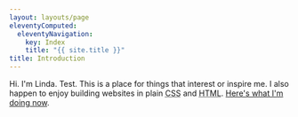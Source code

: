 ```yaml
---
layout: layouts/page
eleventyComputed:
  eleventyNavigation:
    key: Index
    title: "{{ site.title }}"
title: Introduction
---
```

Hi. I'm Linda. Test. This is a place for things that interest or inspire me. I also happen to enjoy building websites in plain <abbr title="Cascading Style Sheets">CSS</abbr> and <abbr title="HyperText Markup Language">HTML</abbr>. [Here's what I'm doing now](/now/).